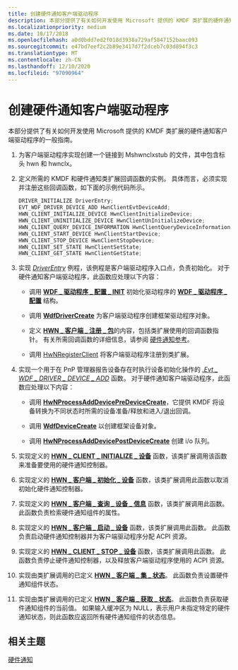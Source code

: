 ```yaml
---
title: 创建硬件通知客户端驱动程序
description: 本部分提供了有关如何开发使用 Microsoft 提供的 KMDF 类扩展的硬件通知客户端驱动程序的一般指南。
ms.localizationpriority: medium
ms.date: 10/17/2018
ms.openlocfilehash: a0d0bdd7ed2f018d3938a729af5847152baac093
ms.sourcegitcommit: e47bd7eef2c2b89e3417d7f2dceb7c03d894f3c3
ms.translationtype: MT
ms.contentlocale: zh-CN
ms.lasthandoff: 12/10/2020
ms.locfileid: "97090964"
---
```

# <a name="create-a-hardware-notification-client-driver"></a>创建硬件通知客户端驱动程序


本部分提供了有关如何开发使用 Microsoft 提供的 KMDF 类扩展的硬件通知客户端驱动程序的一般指南。

1.  为客户端驱动程序实现创建一个链接到 Mshwnclxstub 的文件，其中包含标头 hwn 和 hwnclx。

2.  定义所需的 KMDF 和硬件通知类扩展回调函数的实例。 具体而言，必须实现并注册这些回调函数，如下面的示例代码所示。

    ```cpp
    DRIVER_INITIALIZE DriverEntry;
    EVT_WDF_DRIVER_DEVICE_ADD HwnClientEvtDeviceAdd;
    HWN_CLIENT_INITIALIZE_DEVICE HwnClientInitializeDevice;
    HWN_CLIENT_UNINITIALIZE_DEVICE HwnClientUnInitializeDevice;
    HWN_CLIENT_QUERY_DEVICE_INFORMATION HwnClientQueryDeviceInformation;
    HWN_CLIENT_START_DEVICE HwnClientStartDevice;
    HWN_CLIENT_STOP_DEVICE HwnClientStopDevice;
    HWN_CLIENT_SET_STATE HwnClientSetState;
    HWN_CLIENT_GET_STATE HwnClientGetState;
    ```

3.  实现 [*DriverEntry*](/windows-hardware/drivers/ddi/wdm/nc-wdm-driver_initialize) 例程，该例程是客户端驱动程序入口点，负责初始化。 对于硬件通知客户端驱动程序，此函数应处理以下内容：

    -   调用 [**WDF \_ 驱动程序 \_ 配置 \_ INIT**](/windows-hardware/drivers/ddi/wdfdriver/nf-wdfdriver-wdf_driver_config_init) 初始化驱动程序的 [**WDF \_ 驱动程序 \_ 配置**](/windows-hardware/drivers/ddi/wdfdriver/ns-wdfdriver-_wdf_driver_config) 结构。

    -   调用 [**WdfDriverCreate**](/windows-hardware/drivers/ddi/wdfdriver/nf-wdfdriver-wdfdrivercreate) 为客户端驱动程序创建框架驱动程序对象。

    -   定义 [**HWN \_ 客户端 \_ 注册 \_ 包**](/windows-hardware/drivers/ddi/hwnclx/ns-hwnclx-_hwn_client_registration_packet)的内容，包括类扩展使用的回调函数指针。 有关所需回调函数的详细信息，请参阅 [硬件通知参考](/windows-hardware/drivers/ddi/index)。

    -   调用 [HwNRegisterClient](/windows-hardware/drivers/ddi/hwnclx/nf-hwnclx-hwnregisterclient) 将客户端驱动程序注册到类扩展。

4.  实现一个用于在 PnP 管理器报告设备存在时执行设备初始化操作的 [*.Evt \_ WDF \_ DRIVER \_ DEVICE \_ ADD*](/windows-hardware/drivers/ddi/wdfdriver/nc-wdfdriver-evt_wdf_driver_device_add) 函数。 对于硬件通知客户端驱动程序，此函数应处理以下内容：

    -   调用 [**HwNProcessAddDevicePreDeviceCreate**](/windows-hardware/drivers/ddi/hwnclx/nf-hwnclx-hwnprocessadddevicepredevicecreate)，它提供 KMDF 将设备转换为不同状态时所需的设备准备/释放和进入/退出回调。

    -   调用 [**WdfDeviceCreate**](/windows-hardware/drivers/ddi/wdfdevice/nf-wdfdevice-wdfdevicecreate) 以创建框架设备对象。

    -   调用 [**HwNProcessAddDevicePostDeviceCreate**](/windows-hardware/drivers/ddi/hwnclx/nf-hwnclx-hwnprocessadddevicepostdevicecreate) 创建 i/o 队列。

5.  实现定义的 [**HWN \_ CLIENT \_ INITIALIZE \_ 设备**](/windows-hardware/drivers/ddi/hwnclx/nc-hwnclx-hwn_client_initialize_device) 函数，该类扩展调用该函数来准备要使用的硬件通知控制器。

6.  实现定义的 [**HWN \_ 客户端 \_ 初始化 \_ 设备**](/windows-hardware/drivers/ddi/hwnclx/nc-hwnclx-hwn_client_uninitialize_device) 函数，该类扩展调用此函数以取消初始化硬件通知控制器。

7.  实现定义的 [**HWN \_ 客户端 \_ 查询 \_ 设备 \_ 信息**](/windows-hardware/drivers/ddi/hwnclx/nc-hwnclx-hwn_client_query_device_information) 函数，该类扩展调用此函数。 此函数负责检索硬件通知组件的属性。

8.  实现定义的 [**HWN \_ 客户端 \_ 启动 \_ 设备**](/windows-hardware/drivers/ddi/hwnclx/nc-hwnclx-hwn_client_start_device) 函数，该类扩展调用此函数。 此函数负责启动硬件通知控制器并为客户端驱动程序分配 ACPI 资源。

9.  实现定义的 [**HWN \_ CLIENT \_ STOP \_ 设备**](/windows-hardware/drivers/ddi/hwnclx/nc-hwnclx-hwn_client_stop_device) 函数，该类扩展调用此函数。 此函数负责停止硬件通知控制器，以及释放客户端驱动程序使用的 ACPI 资源。

10. 实现由类扩展调用的已定义 [**HWN \_ 客户端 \_ 集 \_ 状态**](/windows-hardware/drivers/ddi/hwnclx/nc-hwnclx-hwn_client_set_state)。 此函数负责设置硬件通知组件状态。

11. 实现由类扩展调用的已定义 [**HWN \_ 客户端 \_ 获取 \_ 状态**](/windows-hardware/drivers/ddi/hwnclx/nc-hwnclx-hwn_client_get_state)。 此函数负责获取硬件通知组件的当前值。 如果输入缓冲区为 NULL，表示用户未指定特定的硬件通知状态，则此函数应返回所有硬件通知组件的状态信息。

## <a name="span-idrelated_topicsspanrelated-topics"></a><span id="related_topics"></span>相关主题
[硬件通知](hardware-notifications-support.md)

